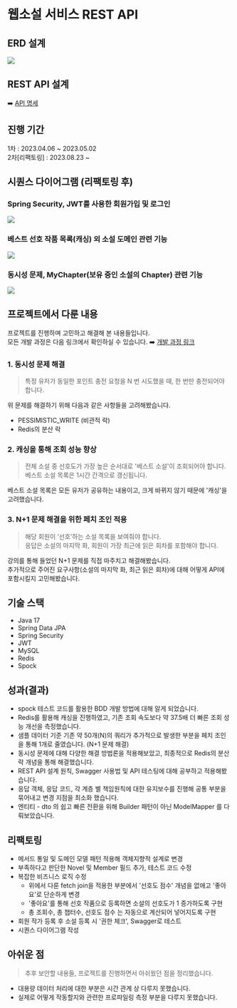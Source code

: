 # 웹소설 서비스 REST API
## ERD 설계 
![](https://i.imgur.com/UxbY30n.png)
## REST API 설계

➡️ [API 명세](https://hushed-bite-bb4.notion.site/10674566d0754dd08666da7a2b8ff188?v=e6318d3b059f48e1a7c732ff7ac42d7f)

## 진행 기간
1차 : 2023.04.06 ~ 2023.05.02      
2차[리팩토링] : 2023.08.23 ~

## 시퀀스 다이어그램 (리팩토링 후)
### Spring Security, JWT를 사용한 회원가입 및 로그인
![](https://i.imgur.com/BHFWzgk.png)
### 베스트 선호 작품 목록(캐싱) 외 소설 도메인 관련 기능
![](https://i.imgur.com/hzVxPQi.png)
### 동시성 문제, MyChapter(보유 중인 소설의 Chapter) 관련 기능
![](https://i.imgur.com/7flLnLK.png)


## 프로젝트에서 다룬 내용
프로젝트를 진행하며 고민하고 해결해 본 내용들입니다.     
모든 개발 과정은 다음 링크에서 확인하실 수 있습니다. ➡️ [개발 과정 링크](https://velog.io/@daryu519/series/%EC%9B%B9%EC%86%8C%EC%84%A4-%EC%84%9C%EB%B9%84%EC%8A%A4-%EA%B0%9C%EC%9D%B8-%ED%94%84%EB%A1%9C%EC%A0%9D%ED%8A%B8)
### 1. 동시성 문제 해결
> 특정 유저가 동일한 포인트 충전 요청을 N 번 시도했을 때, 한 번만 충전되어야 합니다.

위 문제를 해결하기 위해 다음과 같은 사항들을 고려해봤습니다.
- PESSIMISTIC_WRITE (비관적 락)
- Redis의 분산 락
### 2. 캐싱을 통해 조회 성능 향상
> 전체 소설 중 선호도가 가장 높은 순서대로 '베스트 소설'이 조회되어야 합니다.   
> 베스트 소설 목록은 1시간 간격으로 갱신됩니다.

베스트 소설 목록은 모든 유저가 공유하는 내용이고, 크게 바뀌지 않기 때문에 '캐싱'을 고려했습니다.       

### 3. N+1 문제 해결을 위한 페치 조인 적용
> 해당 회원이 ‘선호’하는 소설 목록을 보여줘야 합니다.    
> 응답은 소설의 마지막 화, 회원이 가장 최근에 읽은 회차를 포함해야 합니다.

강의를 통해 들었던 N+1 문제를 직접 마주치고 해결해봤습니다.     
추가적으로 주어진 요구사항(소설의 마지막 화, 최근 읽은 회차)에 대해 어떻게 API에 포함시킬지 고민해봤습니다.

## 기술 스택
- Java 17
- Spring Data JPA
- Spring Security 
- JWT
- MySQL
- Redis
- Spock

## 성과(결과)
- spock 테스트 코드를 활용한 BDD 개발 방법에 대해 알게 되었습니다.
- Redis를 활용해 캐싱을 진행하였고, 기존 조회 속도보다 약 37.5배 더 빠른 조회 성능 개선을 측정했습니다.
- 샘플 데이터 기준 기존 약 50개(N)의 쿼리가 추가적으로 발생한 부분을 페치 조인을 통해 1개로 줄였습니다. (N+1 문제 해결)
- 동시성 문제에 대해 다양한 해결 방법론을 적용해보았고, 최종적으로 Redis의 분산 락 개념을 통해 해결했습니다.
- REST API 설계 원칙, Swagger 사용법 및 API 테스팅에 대해 공부하고 적용해봤습니다. 
- 응답 객체, 응답 코드, 각 계층 별 책임원칙에 대한 유지보수를 진행해 공통 부분을 묶어내고 변경 지점을 최소화 했습니다.
- 엔티티 - dto 의 쉽고 빠른 전환을 위해 Builder 패턴이 아닌 ModelMapper 를 다뤄보았습니다.

## 리팩토링
- 메서드 통일 및 도메인 모델 패턴 적용해 객체지향적 설계로 변경
- 부족하다고 판단한 Novel 및 Member 필드 추가, 테스트 코드 수정
- 복잡한 비즈니스 로직 수정
  - 위에서 다룬 fetch join을 적용한 부분에서 '선호도 점수' 개념을 없애고 '좋아요'로 단순하게 변경
  - '좋아요'를 통해 선호 작품으로 등록하면 소설의 선호도가 1 증가하도록 구현
  - 총 조회수, 총 챕터수, 선호도 점수 는 자동으로 계산되어 넣어지도록 구현
- 회원 작가 등록 후 소설 등록 시 '권한 체크', Swagger로 테스트
- 시퀀스 다이어그램 작성

## 아쉬운 점
> 추후 보안할 내용들, 프로젝트를 진행하면서 아쉬웠던 점을 정리했습니다.
- 대용량 데이터 처리에 대한 부분은 시간 관계 상 다루지 못했습니다.
- 실제로 어떻게 작동할지와 관련한 프로파일링 측정 부분을 다루지 못했습니다.